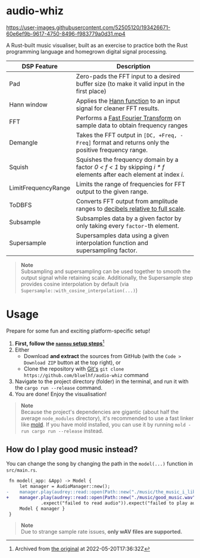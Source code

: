 # audio-whiz
https://user-images.githubusercontent.com/52505120/193426671-60e6ef9b-9617-4750-8496-f983779a0d31.mp4

A Rust-built music visualiser, built as an exercise to practice both the Rust programming language and homegrown digital signal processing.

| DSP Feature         | Description                                                                                                                         |
|---------------------|-------------------------------------------------------------------------------------------------------------------------------------|
| Pad                 | Zero-pads the FFT input to a desired buffer size (to make it valid input in the first place)                                        |
| Hann window         | Applies the [Hann function](https://en.wikipedia.org/wiki/Hann_function) to an input signal for cleaner FFT results.                |
| FFT                 | Performs a [Fast Fourier Transform](https://en.wikipedia.org/wiki/Fast_Fourier_transform) on sample data to obtain frequency ranges |
| Demangle            | Takes the FFT output in `[DC, +Freq, -Freq]` format and returns only the positive frequency range.                                  |
| Squish              | Squishes the frequency domain by a factor _0 < f < 1_ by skipping _i * f_ elements after each element at index _i_.                 |
| LimitFrequencyRange | Limits the range of frequencies for FFT output to the given range.                                                                  |
| ToDBFS              | Converts FFT output from amplitude ranges to [decibels relative to full scale](https://en.wikipedia.org/wiki/DBFS).                 |
| Subsample           | Subsamples data by a given factor by only taking every `factor`-th element.                                                         |
| Supersample         | Supersamples data using a given interpolation function and supersampling factor.                                                    |
> **Note**  
> Subsampling and supersampling can be used together to smooth the output signal while retaining scale. Additionally, the Supersample step provides
> cosine interpolation by default (via `Supersample::with_cosine_interpolation(...)`)

# Usage
Prepare for some fun and exciting platform-specific setup!

1. **First, follow the [`nannou` setup steps](https://web.archive.org/web/20220520173632/https://guide.nannou.cc/getting_started/platform-specific_setup.html)**[^1]
2. Either
    - Download **and extract** the sources from GitHub (with the `Code > Download ZIP` button at the top right), or
    - Clone the repository with [Git's](https://git-scm.com/book/en/v2/Getting-Started-Installing-Git) `git clone https://github.com/bluelhf/audio-whiz` command
3. Navigate to the project directory (folder) in the terminal, and run it with the `cargo run --release` command.
4. You are done! Enjoy the visualisation!
> **Note**  
> Because the project's dependencies are gigantic (about half the average `node_modules` directory), it's recommended to use a
> fast linker like [mold](https://github.com/rui314/mold). If you have mold installed, you can use it by running `mold -run cargo run --release` instead.

## How do I play good music instead?
You can change the song by changing the path in the `model(...)` function in `src/main.rs`.
```diff
 fn model(_app: &App) -> Model {
     let manager = AudioManager::new();
-    manager.play(audrey::read::open(Path::new("./music/the_music_i_like.wav"))
+    manager.play(audrey::read::open(Path::new("./music/good_music.wav"))
             .expect("failed to read audio")).expect("failed to play audio");
     Model { manager }
 }
```
> **Note**  
> Due to strange sample rate issues, **only wAV files are supported.**
[^1]: Archived from [the original](https://guide.nannou.cc/getting_started/platform-specific_setup.html) at 2022-05-20T17:36:32Z

